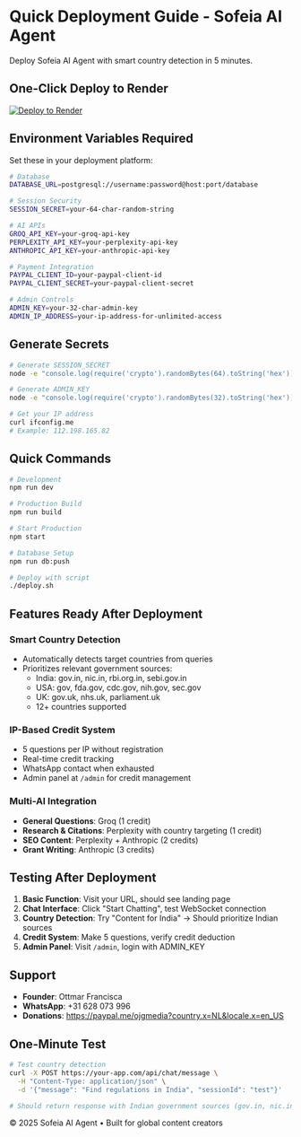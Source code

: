 # Quick Deployment Guide - Sofeia AI Agent

Deploy Sofeia AI Agent with smart country detection in 5 minutes.

## One-Click Deploy to Render

[![Deploy to Render](https://render.com/images/deploy-to-render-button.svg)](https://render.com/deploy)

## Environment Variables Required

Set these in your deployment platform:

```bash
# Database
DATABASE_URL=postgresql://username:password@host:port/database

# Session Security
SESSION_SECRET=your-64-char-random-string

# AI APIs
GROQ_API_KEY=your-groq-api-key
PERPLEXITY_API_KEY=your-perplexity-api-key
ANTHROPIC_API_KEY=your-anthropic-api-key

# Payment Integration
PAYPAL_CLIENT_ID=your-paypal-client-id
PAYPAL_CLIENT_SECRET=your-paypal-client-secret

# Admin Controls
ADMIN_KEY=your-32-char-admin-key
ADMIN_IP_ADDRESS=your-ip-address-for-unlimited-access
```

## Generate Secrets

```bash
# Generate SESSION_SECRET
node -e "console.log(require('crypto').randomBytes(64).toString('hex'))"

# Generate ADMIN_KEY
node -e "console.log(require('crypto').randomBytes(32).toString('hex'))"

# Get your IP address
curl ifconfig.me
# Example: 112.198.165.82
```

## Quick Commands

```bash
# Development
npm run dev

# Production Build
npm run build

# Start Production
npm start

# Database Setup
npm run db:push

# Deploy with script
./deploy.sh
```

## Features Ready After Deployment

### Smart Country Detection
- Automatically detects target countries from queries
- Prioritizes relevant government sources:
  - India: gov.in, nic.in, rbi.org.in, sebi.gov.in
  - USA: gov, fda.gov, cdc.gov, nih.gov, sec.gov
  - UK: gov.uk, nhs.uk, parliament.uk
  - 12+ countries supported

### IP-Based Credit System
- 5 questions per IP without registration
- Real-time credit tracking
- WhatsApp contact when exhausted
- Admin panel at `/admin` for credit management

### Multi-AI Integration
- **General Questions**: Groq (1 credit)
- **Research & Citations**: Perplexity with country targeting (1 credit)
- **SEO Content**: Perplexity + Anthropic (2 credits)
- **Grant Writing**: Anthropic (3 credits)

## Testing After Deployment

1. **Basic Function**: Visit your URL, should see landing page
2. **Chat Interface**: Click "Start Chatting", test WebSocket connection
3. **Country Detection**: Try "Content for India" → Should prioritize Indian sources
4. **Credit System**: Make 5 questions, verify credit deduction
5. **Admin Panel**: Visit `/admin`, login with ADMIN_KEY

## Support

- **Founder**: Ottmar Francisca
- **WhatsApp**: +31 628 073 996
- **Donations**: https://paypal.me/ojgmedia?country.x=NL&locale.x=en_US

## One-Minute Test

```bash
# Test country detection
curl -X POST https://your-app.com/api/chat/message \
  -H "Content-Type: application/json" \
  -d '{"message": "Find regulations in India", "sessionId": "test"}'

# Should return response with Indian government sources (gov.in, nic.in, etc.)
```

© 2025 Sofeia AI Agent • Built for global content creators